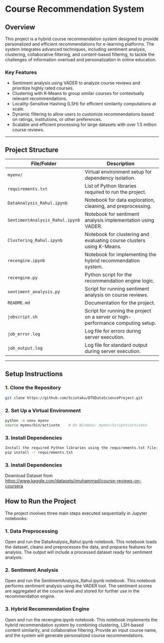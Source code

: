 # **Course Recommendation System**

## **Overview**
This project is a hybrid course recommendation system designed to provide personalized and efficient recommendations for e-learning platforms. The system integrates advanced techniques, including sentiment analysis, clustering, collaborative filtering, and content-based filtering, to tackle the challenges of information overload and personalization in online education.

### **Key Features**
- Sentiment analysis using VADER to analyze course reviews and prioritize highly rated courses.
- Clustering with K-Means to group similar courses for contextually relevant recommendations.
- Locality-Sensitive Hashing (LSH) for efficient similarity computations at scale.
- Dynamic filtering to allow users to customize recommendations based on ratings, institutions, or other preferences.
- Scalable and efficient processing for large datasets with over 1.5 million course reviews.

---

## **Project Structure**
| File/Folder                | Description                                                                 |
|----------------------------|-----------------------------------------------------------------------------|
| `myenv/`                   | Virtual environment setup for dependency isolation.                        |
| `requirements.txt`         | List of Python libraries required to run the project.                     |
| `DataAnalysis_Rahul.ipynb` | Notebook for data exploration, cleaning, and preprocessing.                |
| `SentimentAnalysis_Rahul.ipynb` | Notebook for sentiment analysis implementation using VADER.              |
| `Clustering_Rahul.ipynb`   | Notebook for clustering and evaluating course clusters using K-Means.      |
| `recengine.ipynb`          | Notebook for implementing the hybrid recommendation system.                |
| `recengine.py`             | Python script for the recommendation engine logic.                         |
| `sentiment_analysis.py`    | Script for running sentiment analysis on course reviews.                   |
| `README.md`                | Documentation for the project.                                             |
| `jobscript.sh`             | Script for running the project on a server or high-performance computing setup. |
| `job_error.log`            | Log file for errors during server execution.                               |
| `job_output.log`           | Log file for standard output during server execution.                      |

---

## **Setup Instructions**

### **1. Clone the Repository**
```bash
git clone https://github.com/Sciotaku/DTUDataScienceProject.git
```

### **2. Set Up a Virtual Environment**
```bash
python -m venv myenv
source myenv/bin/activate    # On Windows: myenv\Scripts\activate
```

### **3. Install Dependencies**
```bash
Install the required Python libraries using the requirements.txt file:
pip install -r requirements.txt
```

### **3. Install Dependencies**
Download Dataset from https://www.kaggle.com/datasets/imuhammad/course-reviews-on-coursera

## **How to Run the Project**
The project involves three main steps executed sequentially in Jupyter notebooks:

### **1. Data Preprocessing**
Open and run the DataAnalysis_Rahul.ipynb notebook.
This notebook loads the dataset, cleans and preprocesses the data, and prepares features for analysis.
The output will include a processed dataset ready for sentiment analysis.

### **2. Sentiment Analysis**
Open and run the SentimentAnalysis_Rahul.ipynb notebook.
This notebook performs sentiment analysis using the VADER tool.
The sentiment scores are aggregated at the course level and stored for further use in the recommendation engine.

### **3. Hybrid Recommendation Engine**
Open and run the recengine.ipynb notebook.
This notebook implements the hybrid recommendation system by combining clustering, LSH-based content similarity, and collaborative filtering.
Provide an input course name, and the system will generate personalized course recommendations.
